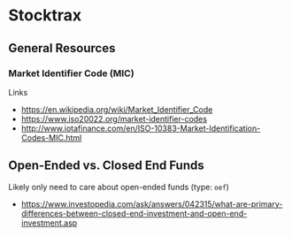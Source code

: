 # Stocktrax

## General Resources

### Market Identifier Code (MIC)
Links
- https://en.wikipedia.org/wiki/Market_Identifier_Code
- https://www.iso20022.org/market-identifier-codes
- http://www.iotafinance.com/en/ISO-10383-Market-Identification-Codes-MIC.html

## Open-Ended vs. Closed End Funds
Likely only need to care about open-ended funds (type: `oef`)

- https://www.investopedia.com/ask/answers/042315/what-are-primary-differences-between-closed-end-investment-and-open-end-investment.asp
